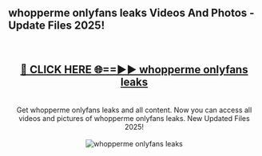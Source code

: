 <h2>whopperme onlyfans leaks Videos And Photos - Update Files 2025!</h2>
<br>
<div align="center">
<h2><a href="https://linkcuts.com/hfmhzwbr" rel="nofollow">🔴 CLICK HERE 🌐==►► whopperme onlyfans leaks</a></h2>
<br>
Get whopperme onlyfans leaks and all content. Now you can access all videos and pictures of whopperme onlyfans leaks. New Updated Files 2025!
<br>
<br>
<a href="https://linkcuts.com/hfmhzwbr" rel="nofollow" data-target="animated-image.originalLink"><img src="https://i.ibb.co.com/WyWwxjT/player-gif2.gif" alt="whopperme onlyfans leaks" style="max-width: 100%; display: inline-block;" data-target="animated-image.originalImage"></a>
</div>
<br>